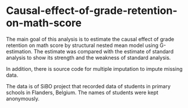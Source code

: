 # Causal-effect-of-grade-retention-on-math-score
The main goal of this analysis is to estimate the causal effect of grade retention on math score by structural nested mean model using G-estimation. The estimate was compared with the estimate of standard analysis to show its strength and the weakness of standard analysis.

In addition, there is source code for multiple imputation to impute missing data.

The data is of SiBO project that recorded data of students in primary schools in Flanders, Belgium. The names of students were kept anonymously.
